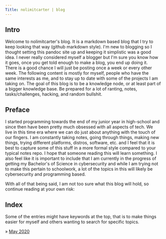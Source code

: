 ```yaml
---
Title: nolimitcarter | blog
---
```

Intro
---
Welcome to nolimitcarter's blog. It is a markdown based blog that I try to keep looking that way (github markdown style). I'm new to blogging so I thought setting this pandoc site up and keeping it simplistic was a good idea. I never really considered myself a blogger but I'm sure you know how it goes, once you get told enough to make a blog, you end up doing it. There is a good chance I will just be posting once a week or every other week. The following content is mostly for myself, people who have the same interests as me, and to stay up to date with some of the projects I am taking on. The goal of this blog is to be a knowledge node, or at least part of a bigger knowledge base. Be prepared for a lot of ranting, notes, tasks/challenges, hacking, and random bullshit.   

## Preface

I started programming towards the end of my junior year in high-school and since then have been pretty much obsessed with all aspects of tech. We live in this time era where we can do just about anything with the touch of our fingers. I am constantly taking notes, going through things, making new things, trying different platforms, distros, software, etc. and I feel that it is best to capture some of this stuff in a more formal style compared to your typical notes repo. I hope that someone reading this will learn something. I also feel like it is important to include that I am currently in the progress of getting my Bachelor's of Science in cybersecurity and while I am trying not to make this pertain to schoolwork, a lot of the topics in this will likely be cybersecurity and programming based.

With all of that being said, I am not too sure what this blog will hold, so continue reading at your own risk: 

## Index 

Some of the entries might have keywords at the top, that is to make things easier for myself and others wanting to search for specific topics.

» [May 2020](2020/05/index.html)
